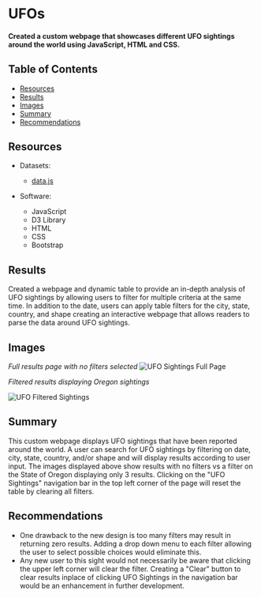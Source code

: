# UFOs
#### Created a custom webpage that showcases different UFO sightings around the world using JavaScript, HTML and CSS.

## Table of Contents
* [Resources](#resources)
* [Results](#results)
* [Images](#images)
* [Summary](#summary)
* [Recommendations](#recommendations)

## Resources
- Datasets:
  - [data.js](https://github.com/gforce2332/UFOs/blob/main/static/js/data.js)

- Software:
  - JavaScript
  - D3 Library
  - HTML
  - CSS
  - Bootstrap

## Results
Created a webpage and dynamic table to provide an in-depth analysis of UFO sightings by allowing users to filter for multiple criteria at the same time. In addition 
to the date, users can apply table filters for the city, state, country, and shape creating an interactive webpage that allows readers to parse the data around UFO 
sightings.

## Images

*Full results page with no filters selected*
![UFO Sightings Full Page](https://user-images.githubusercontent.com/98711219/171557756-29f222c2-2dc9-44ec-a0a2-2a2fa158f418.png)

*Filtered results displaying Oregon sightings*

![UFO Filtered Sightings](https://user-images.githubusercontent.com/98711219/171557831-f3d75445-c7a4-4fbb-926a-2428769f6d05.png)


## Summary
This custom webpage displays UFO sightings that have been reported around the world. A user can search for UFO sightings by filtering on date, city, state, country, and/or shape and will display results according to user input. The images displayed above show results with no filters vs a filter on the State of Oregon displaying only 3 results. Clicking on the "UFO Sightings" navigation bar in the top left corner of the page will reset the table by clearing all filters.

## Recommendations
- One drawback to the new design is too many filters may result in returning zero results. Adding a drop down menu to each filter allowing the user to select possible choices would eliminate this. 
- Any new user to this sight would not necessarily be aware that clicking the upper left corner will clear the filter. Creating a "Clear" button to clear results inplace of clicking UFO Sightings in the navigation bar would be an enhancement in further development.

